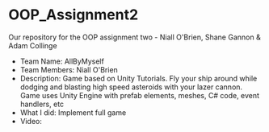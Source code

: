 # OOP_Assignment2
Our repository for the OOP assignment two - Niall O'Brien, Shane Gannon &amp; Adam Collinge

- Team Name: AllByMyself
- Team Members: Niall O'Brien
- Description: Game based on Unity Tutorials. Fly your ship around while dodging and blasting high speed asteroids with your lazer cannon.
			   Game uses Unity Engine with prefab elements, meshes, C# code, event handlers, etc
- What I did: Implement full game
- Video: 